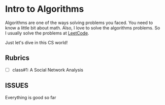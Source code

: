 # Intro to Algorithms

Algorithms are one of the ways solving problems you faced. You need to know a little bit about math. Also, I love to solve the algorithms problems. So I usually solve the problems at [LeetCode](https://leetcode.com/).

Just let's dive in this CS world!

## Rubrics
- [ ] class#1: A Social Network Analysis



## ISSUES
Everything is good so far
